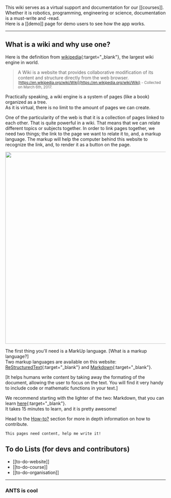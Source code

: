 This wiki serves as a virtual support and documentation for our [[courses]].  
Whether it is robotics, programming, engineering or science, documentation is a must-write and -read.  
Here is a [[demo]] page for demo users to see how the app works.
<hr>

## What is a wiki and why use one?

Here is the definition from [wikipedia](https://en.wikipedia.org){:target="_blank"}, the largest wiki engine in world.

> A Wiki is a website that provides collaborative modification of its content and structure directly from the web browser.
<small>[https://en.wikipedia.org/wiki/Wiki](https://en.wikipedia.org/wiki/Wiki) - Collected on March 6th, 2017.</small>

Practically speaking, a wiki engine is a system of pages (like a book) organized as a tree.  
As it is virtual, there is no limit to the amount of pages we can create.

One of the particularity of the web is that it is a collection of pages linked to each other. 
That is quite powerful in a wiki. That means that we can relate different topics or subjects together. 
In order to link pages together, we need two things; the link to the page we want to relate it to, and, 
a markup language. The markup will help the computer behind this website to recognize the link, and, 
to render it as a button on the page.

<img src="/docs/root/attachment/me.jpg" width="600">

The first thing you'll need is a MarkUp language. [What is a markup language?]  
Two markup languages are available on this website: [ReStructuredText](http://docutils.sourceforge.net/rst.html){:target="_blank"} 
and [Markdown](https://en.wikipedia.org/wiki/Markdown){:target="_blank"}.

[It helps humans write content by taking away the formating of the document, 
allowing the user to focus on the text. You will find it very handy to include code or mathematic functions in your text.]


We recommend starting with the lighter of the two: Markdown, that you can learn [here](http://www.markdowntutorial.com/){:target="_blank"}.  
It takes 15 minutes to learn, and it is pretty awesome!
 


Head to the [How-to?](howto) section for more in depth information on how to contribute.

```
This pages need content, help me write it!
```

## To do Lists (for devs and contributors)

- [[to-do-website]]
- [[to-do-course]]
- [[to-do-organisation]]

<hr>

### ANTS is cool